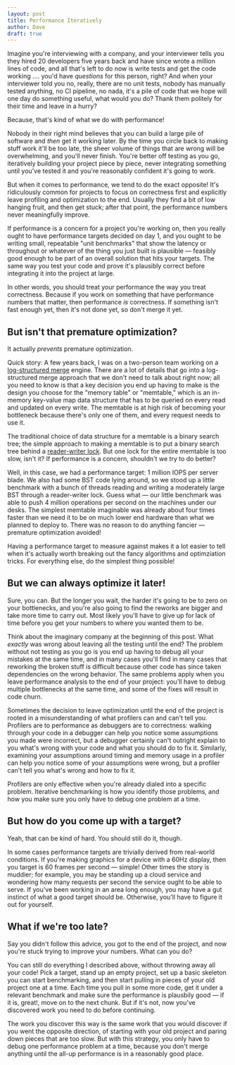 ```yaml
---
layout: post
title: Performance Iteratively
author: Dave
draft: true
---
```


Imagine you're interviewing with a company, and your interviewer tells you they hired 20 developers five years back and have since wrote a million lines of code, and all that's left to do now is write tests and get the code working .... you'd have *questions* for this person, right? And when your interviewer told you no, really, there are no unit tests, nobody has manually tested anything, no CI pipeline, no nada, it's a pile of code that we hope will one day do something useful, what would you do? Thank them politely for their time and leave in a hurry?

Because, that's kind of what we do with performance!

Nobody in their right mind believes that you can build a large pile of software and *then* get it working later. By the time you circle back to making stuff work it'll be too late, the sheer volume of things that are wrong will be overwhelming, and you'll never finish. You're better off testing as you go, iteratively building your project piece by piece, never integrating something until you've tested it and you're reasonably confident it's going to work.

But when it comes to performance, we tend to do the exact opposite! It's ridiculously common for projects to focus on correctness first and explicitly leave profiling and optimization to the end. Usually they find a bit of low hanging fruit, and then get stuck; after that point, the performance numbers never meaningfully improve.

If performance is a concern for a project you're working on, then you really ought to have performance targets decided on day 1, and you ought to be writing small, repeatable "unit benchmarks" that show the latency or throughout or whatever of the thing you just built is plausible &mdash; feasibly good enough to be part of an overall solution that hits your targets. The same way you test your code and prove it's plausibly correct before integrating it into the project at large.

In other words, you should treat your performance the way you treat correctness. Because if you work on something that have performance numbers that matter, then performance *is* correctness. If something isn't fast enough yet, then it's not done yet, so don't merge it yet.

## But isn't that premature optimization?

It actually *prevents* premature optimization.

Quick story: A few years back, I was on a two-person team working on a [log-structured merge](https://en.wikipedia.org/wiki/Log-structured_merge-tree) engine. There are a lot of details that go into a log-structured merge approach that we don't need to talk about right now; all you need to know is that a key decision you end up having to make is the design you choose for the "memory table" or "memtable," which is an in-memory key-value map data structure that has to be queried on every read and updated on every write. The memtable is at high risk of becoming your bottleneck because there's only one of them, and every request needs to use it.

The traditional choice of data structure for a memtable is a binary search tree; the simple approach to making a memtable is to put a binary search tree behind a [reader-writer lock](https://en.wikipedia.org/wiki/Readers–writer_lock). But one lock for the entire memtable is too slow, isn't it? If performance is a concern, shouldn't we try to do better?

Well, in this case, we had a performance target: 1 million IOPS per server blade. We also had some BST code lying around, so we stood up a little benchmark with a bunch of threads reading and writing a moderately large BST through a reader-writer lock. Guess what &mdash; our little benchmark was able to push 4 million operations per second on the machines under our desks. The simplest memtable imaginable was already about four times faster than we need it to be on much lower end hardware than what we planned to deploy to. There was no reason to do anything fancier &mdash; premature optimization avoided!

Having a performance target to measure against makes it a lot easier to tell when it's actually worth breaking out the fancy algorithms and optimziation tricks. For everything else, do the simplest thing possible!

## But we can always optimize it later!

Sure, you can. But the longer you wait, the harder it's going to be to zero on your bottlenecks, and you're also going to find the reworks are bigger and take more time to carry out. Most likely you'll have to give up for lack of time before you get your numbers to where you wanted them to be.

Think about the imaginary company at the beginning of this post. What *exactly* was wrong about leaving all the testing until the end? The problem without not testing as you go is you end up having to debug all your mistakes at the same time, and in many cases you'll find in many cases that reworking the broken stuff is difficult because other code has since taken dependencies on the wrong behavior. The same problems apply when you leave performance analysis to the end of your project: you'll have to debug multiple bottlenecks at the same time, and some of the fixes will result in code churn.

Sometimes the decision to leave optimization until the end of the project is rooted in a misunderstanding of what profilers can and can't tell you. Profilers are to performance as debuggers are to correctness: walking through your code in a debugger can help you notice some assumptions you made were incorrect, but a debugger certainly can't outright explain to you what's wrong with your code and what you should do to fix it. Similarly, examining your assumptions around timing and memory usage in a profiler can help you notice some of your assumptions were wrong, but a profiler can't tell you what's wrong and how to fix it. 

Profilers are only effective when you're already dialed into a specific problem. Iterative benchmarking is how you identify those problems, and how you make sure you only have to debug one problem at a time.

## But how do you come up with a target?

Yeah, that can be kind of hard. You should still do it, though.

In some cases performance targets are trivially derived from real-world conditions. If you're making graphics for a device with a 60Hz display, then you target is 60 frames per second &mdash; simple! Other times the story is muddier; for example, you may be standing up a cloud service and wondering how many requests per second the service ought to be able to serve. If you've been working in an area long enough, you may have a gut instinct of what a good target should be. Otherwise, you'll have to figure it out for yourself.

## What if we're too late?

Say you didn't follow this advice, you got to the end of the project, and now you're stuck trying to improve your numbers. What can you do?

You can still do everything I described above, without throwing away all your code! Pick a target, stand up an empty project, set up a basic skeleton you can start benchmarking, and then start pulling in pieces of your old project one at a time. Each time you pull in some more code, get it under a relevant benchmark and make sure the performance is plausbily good &mdash; if it is, great!, move on to the next chunk. But if it's not, now you've discovered work you need to do before continuing.

The work you discover this way is the same work that you would discover if you went the opposite direction, of starting with your old project and paring down pieces that are too slow. But with this strategy, you only have to debug one performance problem at a time, because you don't merge anything until the all-up performance is in a reasonably good place. 
